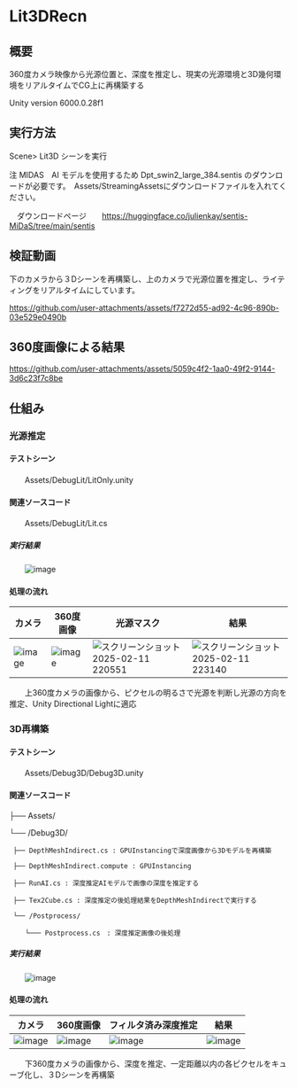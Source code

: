 # Lit3DRecn
## 概要
360度カメラ映像から光源位置と、深度を推定し、現実の光源環境と3D幾何環境をリアルタイムでCG上に再構築する


Unity version 6000.0.28f1

## 実行方法

 Scene> Lit3D シーンを実行

注
MIDAS　AI モデルを使用するため Dpt_swin2_large_384.sentis のダウンロードが必要です。　Assets/StreamingAssetsにダウンロードファイルを入れてください。
 
 　ダウンロードページ　　https://huggingface.co/julienkay/sentis-MiDaS/tree/main/sentis
## 検証動画

下のカメラから３Dシーンを再構築し、上のカメラで光源位置を推定し、ライティングをリアルタイムにしています。

https://github.com/user-attachments/assets/f7272d55-ad92-4c96-890b-03e529e0490b

## 360度画像による結果

https://github.com/user-attachments/assets/5059c4f2-1aa0-49f2-9144-3d6c23f7c8be




## 仕組み

### 光源推定
#### テストシーン
　　Assets/DebugLit/LitOnly.unity

#### 関連ソースコード
　　Assets/DebugLit/Lit.cs      
      
##### 実行結果
　　![image](https://github.com/user-attachments/assets/2510d470-7598-4b9a-953a-56592713eaf2)


#### 処理の流れ
|カメラ|360度画像|光源マスク|結果|
|---|---|---|---|
|![image](https://github.com/user-attachments/assets/18f011ca-5914-447e-83a2-cda49ebdcc4e)|![image](https://github.com/user-attachments/assets/7b93d271-94ac-419d-baac-a7c5d903ceae)|![スクリーンショット 2025-02-11 220551](https://github.com/user-attachments/assets/69e28ed3-e252-4e20-b0f2-33aa880ad82b)|![スクリーンショット 2025-02-11 223140](https://github.com/user-attachments/assets/cc258f9f-cd30-4a14-850f-0a21472e105f)


　　上360度カメラの画像から、ピクセルの明るさで光源を判断し光源の方向を推定、Unity Directional Lightに適応




### 3D再構築

#### テストシーン
　　Assets/Debug3D/Debug3D.unity

#### 関連ソースコード

├── Assets/    

   └── /Debug3D/ 
   
     ├── DepthMeshIndirect.cs : GPUInstancingで深度画像から3Dモデルを再構築
     
     ├── DepthMeshIndirect.compute : GPUInstancing
     
     ├── RunAI.cs : 深度推定AIモデルで画像の深度を推定する
     
     ├── Tex2Cube.cs : 深度推定の後処理結果をDepthMeshIndirectで実行する
     
     └── /Postprocess/ 
     
        └─── Postprocess.cs　: 深度推定画像の後処理
        

##### 実行結果
　　![image](https://github.com/user-attachments/assets/629de104-6941-4175-8427-d54bcfb954fd)

#### 処理の流れ
|カメラ|360度画像|フィルタ済み深度推定|結果|
|---|---|---|---|
|![image](https://github.com/user-attachments/assets/6a799a6c-339e-4bc4-a462-c61c24263eff)|![image](https://github.com/user-attachments/assets/7b93d271-94ac-419d-baac-a7c5d903ceae)|![image](https://github.com/user-attachments/assets/54389e90-a957-4b8c-8b94-a97dec9cf1a8)|![image](https://github.com/user-attachments/assets/39685b15-62c1-4f3e-ad00-2d2162cd2533)

　　下360度カメラの画像から、深度を推定、一定距離以内の各ピクセルをキューブ化し、３Dシーンを再構築






